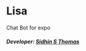 # Lisa
Chat Bot for expo

##### Developer: [Sidhin S Thomas](https://github.com/ParadoxZero)
                 
